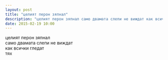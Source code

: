 ```yaml
---
layout: post
title: "целият перон зяпнал"
description: "целият перон зяпнал само двамата слепи не виждат как всички гледат тях"
date: 2015-02-19 10:00
---
```

целият перон зяпнал  
само двамата слепи не виждат  
как всички гледат  
тях